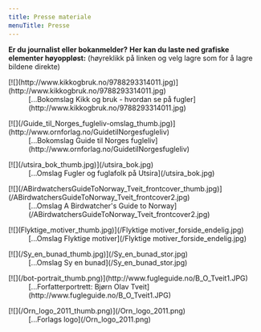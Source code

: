 ```yaml
---
title: Presse materiale
menuTitle: Presse
---
```


**Er du journalist eller bokanmelder?** **Her kan du laste ned grafiske elementer høyoppløst:** (høyreklikk på linken og velg lagre som for å lagre bildene direkte)

<dl>

<dt>[![](http://www.kikkogbruk.no/9788293314011.jpg)](http://www.kikkogbruk.no/9788293314011.jpg)</dt>

<dd>[...Bokomslag Kikk og bruk - hvordan se på fugler](http://www.kikkogbruk.no/9788293314011.jpg)</dd>

</dl>

<dl>

<dt>[![](/Guide_til_Norges_fugleliv-omslag_thumb.jpg)](http://www.ornforlag.no/GuidetilNorgesfugleliv)</dt>

<dd>[...Bokomslag Guide til Norges fugleliv](http://www.ornforlag.no/GuidetilNorgesfugleliv)</dd>

</dl>

<dl>

<dt>[![](/utsira_bok_thumb.jpg)](/utsira_bok.jpg)</dt>

<dd>[...Omslag Fugler og fuglafolk på Utsira](/utsira_bok.jpg)</dd>

</dl>

<dl>

<dt>[![](/ABirdwatchersGuideToNorway_Tveit_frontcover_thumb.jpg)](/ABirdwatchersGuideToNorway_Tveit_frontcover2.jpg)</dt>

<dd>[...Omslag A Birdwatcher's Guide to Norway](/ABirdwatchersGuideToNorway_Tveit_frontcover2.jpg)</dd>

</dl>

<dl>

<dt>[![](Flyktige_motiver_thumb.jpg)](/Flyktige motiver_forside_endelig.jpg)</dt>

<dd>[...Omslag Flyktige motiver](/Flyktige motiver_forside_endelig.jpg)</dd>

</dl>

<dl>

<dt>[![](/Sy_en_bunad_thumb.jpg)](/Sy_en_bunad_stor.jpg)</dt>

<dd>[...Omslag Sy en bunad](/Sy_en_bunad_stor.jpg)</dd>

</dl>

<dl>

<dt>[![](/bot-portrait_thumb.png)](http://www.fugleguide.no/B_O_Tveit1.JPG)</dt>

<dd>[...Forfatterportrett: Bjørn Olav Tveit](http://www.fugleguide.no/B_O_Tveit1.JPG)</dd>

</dl>

<dl>

<dt>[![](/Orn_logo_2011_thumb.png)](/Orn_logo_2011.png)</dt>

<dd>[...Forlags logo](/Orn_logo_2011.png)</dd>

</dl>